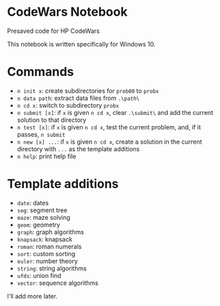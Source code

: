 # CodeWars Notebook
Presaved code for HP CodeWars

This notebook is written specifically for Windows 10.

# Commands
* `n init x`: create subdirectories for `prob00` to `probx`
* `n data path`: extract data files from `.\path\`
* `n cd x`: switch to subdirectory `probx`
* `n submit [x]`: if `x` is given `n cd x`, clear `.\submit\` and add the current solution to that directory
* `n test [x]`: if `x` is given `n cd x`, test the current problem, and, if it passes, `n submit`
* `n new [x] ...`: if `x` is given `n cd x`, create a solution in the current directory with `...` as the template additions
* `n help`: print help file

# Template additions
* `date`: dates
* `seg`: segment tree
* `maze`: maze solving
* `geom`: geometry
* `graph`: graph algorithms
* `knapsack`: knapsack
* `roman`: roman numerals
* `sort`: custom sorting
* `euler`: number theory
* `string`: string algorithms
* `ufds`: union find
* `vector`: sequence algorithms

I'll add more later.
